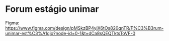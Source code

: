 # Forum estágio unimar

Figma: https://www.figma.com/design/pMSkzBP4yiX6tOs820qnTR/F%C3%B3rum-unimar-est%C3%A1gio?node-id=0-1&t=dCa8sQEQTktsToVF-0
